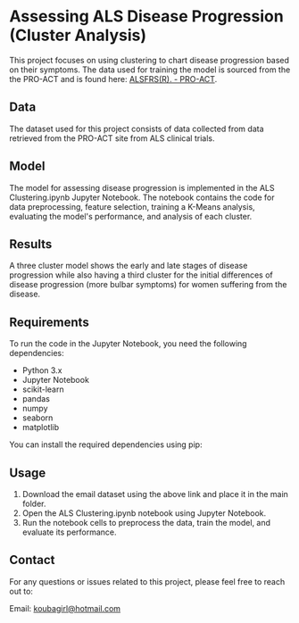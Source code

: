 # Assessing ALS Disease Progression (Cluster Analysis)

This project focuses on using clustering to chart disease progression based on their symptoms. The data used for training the model is sourced from the the PRO-ACT and is found here: [ALSFRS(R). - PRO-ACT](https://ncri1.partners.org/ProACT/Data/Index/1).

## Data

The dataset used for this project consists of data collected from data retrieved from the PRO-ACT site from ALS clinical trials.

## Model

The model for assessing disease progression is implemented in the ALS Clustering.ipynb Jupyter Notebook. The notebook contains the code for data preprocessing, feature selection, training a K-Means analysis, evaluating the model's performance, and analysis of each cluster.

## Results

A three cluster model shows the early and late stages of disease progression while also having a third cluster for the initial differences of disease progression (more bulbar symptoms) for women suffering from the disease.

## Requirements

To run the code in the Jupyter Notebook, you need the following dependencies:

- Python 3.x
- Jupyter Notebook
- scikit-learn
- pandas
- numpy
- seaborn
- matplotlib

You can install the required dependencies using pip:

## Usage

1. Download the email dataset using the above link and place it in the main folder.
2. Open the ALS Clustering.ipynb notebook using Jupyter Notebook.
3. Run the notebook cells to preprocess the data, train the model, and evaluate its performance.

## Contact

For any questions or issues related to this project, please feel free to reach out to:

Email: [koubagirl@hotmail.com](mailto:koubagirl@hotmail.com)